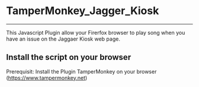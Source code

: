 # TamperMonkey_Jagger_Kiosk
---------------------------

This Javascript Plugin allow your Firerfox browser to play song when you have an issue on the Jaggaer Kiosk web page.

Install the script on your browser
----------------------------------
Prerequisit:
Install the Plugin TamperMonkey on your browser (https://www.tampermonkey.net)

